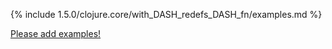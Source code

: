 {% include 1.5.0/clojure.core/with_DASH_redefs_DASH_fn/examples.md %}

[Please add examples!](https://github.com/arrdem/grimoire/edit/master/_includes/1.6.0/clojure.core/with_DASH_redefs_DASH_fn/examples.md)
